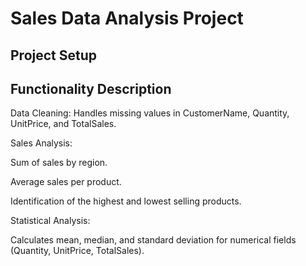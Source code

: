 # Sales Data Analysis Project

## Project Setup
   
## Functionality Description
Data Cleaning: Handles missing values in CustomerName, Quantity, UnitPrice, and TotalSales.

Sales Analysis:

Sum of sales by region.

Average sales per product.

Identification of the highest and lowest selling products.

Statistical Analysis:

Calculates mean, median, and standard deviation for numerical fields (Quantity, UnitPrice, TotalSales).
